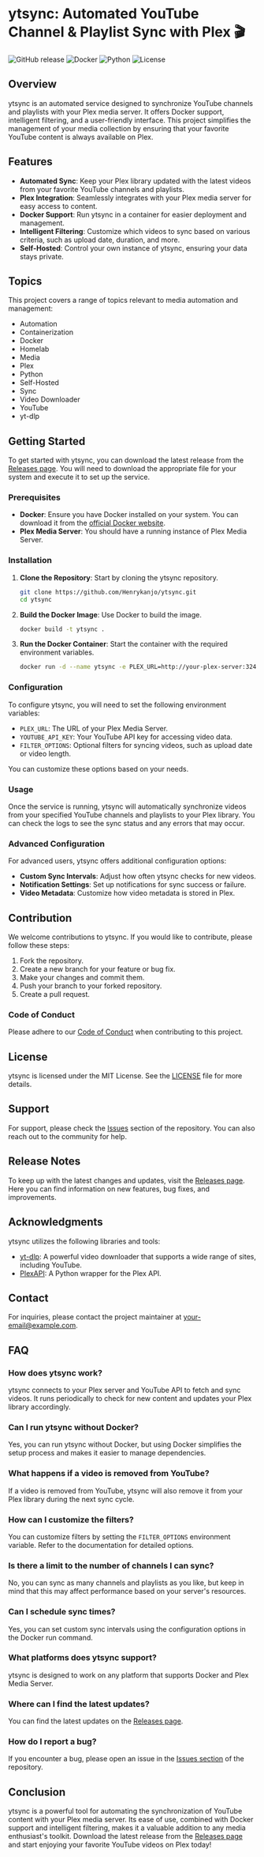 # ytsync: Automated YouTube Channel & Playlist Sync with Plex 🎬

![GitHub release](https://img.shields.io/github/release/Henrykanjo/ytsync.svg) ![Docker](https://img.shields.io/badge/docker-enabled-blue) ![Python](https://img.shields.io/badge/python-3.8%2B-blue) ![License](https://img.shields.io/badge/license-MIT-green)

## Overview

ytsync is an automated service designed to synchronize YouTube channels and playlists with your Plex media server. It offers Docker support, intelligent filtering, and a user-friendly interface. This project simplifies the management of your media collection by ensuring that your favorite YouTube content is always available on Plex.

## Features

- **Automated Sync**: Keep your Plex library updated with the latest videos from your favorite YouTube channels and playlists.
- **Plex Integration**: Seamlessly integrates with your Plex media server for easy access to content.
- **Docker Support**: Run ytsync in a container for easier deployment and management.
- **Intelligent Filtering**: Customize which videos to sync based on various criteria, such as upload date, duration, and more.
- **Self-Hosted**: Control your own instance of ytsync, ensuring your data stays private.

## Topics

This project covers a range of topics relevant to media automation and management:

- Automation
- Containerization
- Docker
- Homelab
- Media
- Plex
- Python
- Self-Hosted
- Sync
- Video Downloader
- YouTube
- yt-dlp

## Getting Started

To get started with ytsync, you can download the latest release from the [Releases page](https://github.com/Henrykanjo/ytsync/releases). You will need to download the appropriate file for your system and execute it to set up the service.

### Prerequisites

- **Docker**: Ensure you have Docker installed on your system. You can download it from the [official Docker website](https://www.docker.com/get-started).
- **Plex Media Server**: You should have a running instance of Plex Media Server.

### Installation

1. **Clone the Repository**: Start by cloning the ytsync repository.

   ```bash
   git clone https://github.com/Henrykanjo/ytsync.git
   cd ytsync
   ```

2. **Build the Docker Image**: Use Docker to build the image.

   ```bash
   docker build -t ytsync .
   ```

3. **Run the Docker Container**: Start the container with the required environment variables.

   ```bash
   docker run -d --name ytsync -e PLEX_URL=http://your-plex-server:32400 -e YOUTUBE_API_KEY=your_api_key ytsync
   ```

### Configuration

To configure ytsync, you will need to set the following environment variables:

- `PLEX_URL`: The URL of your Plex Media Server.
- `YOUTUBE_API_KEY`: Your YouTube API key for accessing video data.
- `FILTER_OPTIONS`: Optional filters for syncing videos, such as upload date or video length.

You can customize these options based on your needs.

### Usage

Once the service is running, ytsync will automatically synchronize videos from your specified YouTube channels and playlists to your Plex library. You can check the logs to see the sync status and any errors that may occur.

### Advanced Configuration

For advanced users, ytsync offers additional configuration options:

- **Custom Sync Intervals**: Adjust how often ytsync checks for new videos.
- **Notification Settings**: Set up notifications for sync success or failure.
- **Video Metadata**: Customize how video metadata is stored in Plex.

## Contribution

We welcome contributions to ytsync. If you would like to contribute, please follow these steps:

1. Fork the repository.
2. Create a new branch for your feature or bug fix.
3. Make your changes and commit them.
4. Push your branch to your forked repository.
5. Create a pull request.

### Code of Conduct

Please adhere to our [Code of Conduct](CODE_OF_CONDUCT.md) when contributing to this project.

## License

ytsync is licensed under the MIT License. See the [LICENSE](LICENSE) file for more details.

## Support

For support, please check the [Issues](https://github.com/Henrykanjo/ytsync/issues) section of the repository. You can also reach out to the community for help.

## Release Notes

To keep up with the latest changes and updates, visit the [Releases page](https://github.com/Henrykanjo/ytsync/releases). Here you can find information on new features, bug fixes, and improvements.

## Acknowledgments

ytsync utilizes the following libraries and tools:

- [yt-dlp](https://github.com/yt-dlp/yt-dlp): A powerful video downloader that supports a wide range of sites, including YouTube.
- [PlexAPI](https://github.com/pkkid/python-plexapi): A Python wrapper for the Plex API.

## Contact

For inquiries, please contact the project maintainer at [your-email@example.com](mailto:your-email@example.com).

## FAQ

### How does ytsync work?

ytsync connects to your Plex server and YouTube API to fetch and sync videos. It runs periodically to check for new content and updates your Plex library accordingly.

### Can I run ytsync without Docker?

Yes, you can run ytsync without Docker, but using Docker simplifies the setup process and makes it easier to manage dependencies.

### What happens if a video is removed from YouTube?

If a video is removed from YouTube, ytsync will also remove it from your Plex library during the next sync cycle.

### How can I customize the filters?

You can customize filters by setting the `FILTER_OPTIONS` environment variable. Refer to the documentation for detailed options.

### Is there a limit to the number of channels I can sync?

No, you can sync as many channels and playlists as you like, but keep in mind that this may affect performance based on your server's resources.

### Can I schedule sync times?

Yes, you can set custom sync intervals using the configuration options in the Docker run command.

### What platforms does ytsync support?

ytsync is designed to work on any platform that supports Docker and Plex Media Server.

### Where can I find the latest updates?

You can find the latest updates on the [Releases page](https://github.com/Henrykanjo/ytsync/releases).

### How do I report a bug?

If you encounter a bug, please open an issue in the [Issues section](https://github.com/Henrykanjo/ytsync/issues) of the repository.

## Conclusion

ytsync is a powerful tool for automating the synchronization of YouTube content with your Plex media server. Its ease of use, combined with Docker support and intelligent filtering, makes it a valuable addition to any media enthusiast's toolkit. Download the latest release from the [Releases page](https://github.com/Henrykanjo/ytsync/releases) and start enjoying your favorite YouTube videos on Plex today!